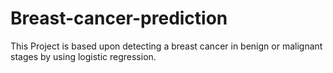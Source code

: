# Breast-cancer-prediction
This Project is based upon detecting a breast cancer in benign or malignant stages by using logistic regression.
